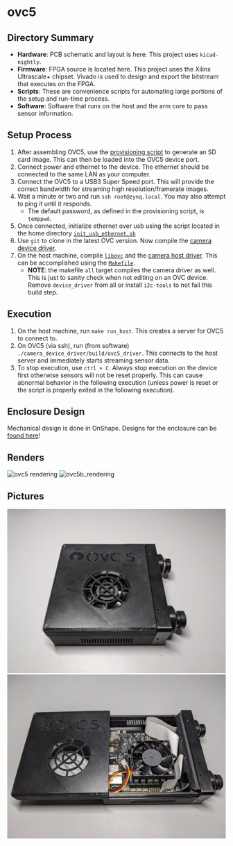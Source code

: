 # ovc5

## Directory Summary
* __Hardware__: PCB schematic and layout is here. This project uses `kicad-nightly`.
* __Firmware__: FPGA source is located here. This project uses the Xilinx Ultrascale+ chipset. Vivado is used to design and export the bitstream that executes on the FPGA.
* __Scripts__: These are convenience scripts for automating large portions of the setup and run-time process.
* __Software__: Software that runs on the host and the arm core to pass sensor information.

## Setup Process
1. After assembling OVC5, use the [provisioning script](https://github.com/osrf/ovc/blob/master/ovc5/scripts/install_sd.sh) to generate an SD card image. This can then be loaded into the OVC5 device port.
2. Connect power and ethernet to the device. The ethernet should be connected to the same LAN as your computer.
3. Connect the OVC5 to a USB3 Super Speed port. This will provide the correct bandwidth for streaming high resolution/framerate images.
4. Wait a minute or two and run `ssh root@zynq.local`. You may also attempt to ping it until it responds.
    * The default password, as defined in the provisioning script, is `temppwd`.
5. Once connected, initialize ethernet over usb using the script located in the home directory [`init_usb_ethernet.sh`](https://github.com/osrf/ovc/blob/master/ovc5/scripts/device_scripts/init_usb_ethernet.sh)
6. Use `git` to clone in the latest OVC version. Now compile the [camera device driver](https://github.com/osrf/ovc/tree/master/ovc5/software/camera_device_driver).
7. On the host machine, compile [`libovc`](https://github.com/osrf/ovc/tree/master/ovc5/software/libovc) and the [camera host driver](https://github.com/osrf/ovc/tree/master/ovc5/software/camera_host_driver). This can be accomplished using the [`Makefile`](https://github.com/osrf/ovc/blob/master/ovc5/software/Makefile).
    * __NOTE__: the makefile `all` target compiles the camera driver as well. This is just to sanity check when not editing on an OVC device. Remove `device_driver` from all or install `i2c-tools` to not fail this build step.

## Execution
1. On the host machine, run `make run_host`. This creates a server for OVC5 to connect to.
2. On OVC5 (via ssh), run (from software) `./camera_device_driver/build/ovc5_driver`. This connects to the host server and immediately starts streaming sensor data.
3. To stop execution, use `ctrl + C`. Always stop execution on the device first otherwise sensors will not be reset properly. This can cause abnormal behavior in the following execution (unless power is reset or the script is properly exited in the following execution).

## Enclosure Design
Mechanical design is done in OnShape. Designs for the enclosure can be [found here](https://cad.onshape.com/documents/0df2c93d1da3b61c31e23f51/w/e413209eac787b7f7a0c78dd/e/78e699166a01bf07fb4c1f24)!

## Renders
![ovc5 rendering](./doc/ovc5_rendering.png)
![ovc5b_rendering](https://user-images.githubusercontent.com/11024792/131198685-8fff7436-3fcd-45d5-9044-f68e6b1f07e1.png)

## Pictures
![ovc5 enclosure_closed](./doc/enclosure_closed.jpg)
![ovc5 enclosure_open](./doc/enclosure_open.jpg)